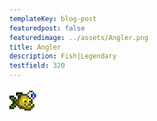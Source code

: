 ```yaml
---
templateKey: blog-post
featuredpost: false
featuredimage: ../assets/Angler.png
title: Angler
description: Fish|Legendary
testfield: 320
---
```

![Angler](../assets/Angler.png)